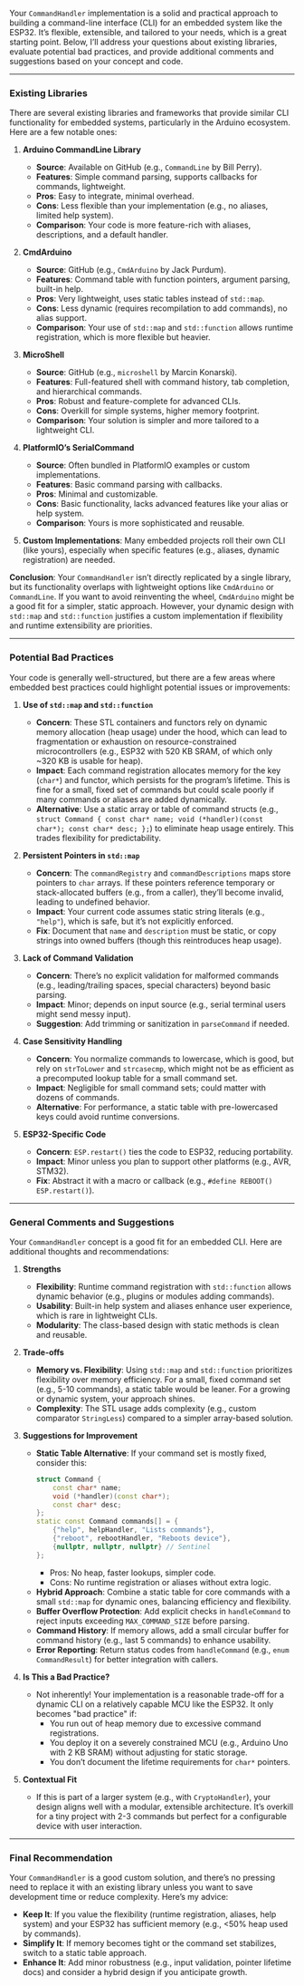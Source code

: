Your `CommandHandler` implementation is a solid and practical approach to building a command-line interface (CLI) for an embedded system like the ESP32. It’s flexible, extensible, and tailored to your needs, which is a great starting point. Below, I’ll address your questions about existing libraries, evaluate potential bad practices, and provide additional comments and suggestions based on your concept and code.

---

### Existing Libraries
There are several existing libraries and frameworks that provide similar CLI functionality for embedded systems, particularly in the Arduino ecosystem. Here are a few notable ones:

1. **Arduino CommandLine Library**  
   - **Source**: Available on GitHub (e.g., `CommandLine` by Bill Perry).
   - **Features**: Simple command parsing, supports callbacks for commands, lightweight.
   - **Pros**: Easy to integrate, minimal overhead.
   - **Cons**: Less flexible than your implementation (e.g., no aliases, limited help system).
   - **Comparison**: Your code is more feature-rich with aliases, descriptions, and a default handler.

2. **CmdArduino**  
   - **Source**: GitHub (e.g., `CmdArduino` by Jack Purdum).
   - **Features**: Command table with function pointers, argument parsing, built-in help.
   - **Pros**: Very lightweight, uses static tables instead of `std::map`.
   - **Cons**: Less dynamic (requires recompilation to add commands), no alias support.
   - **Comparison**: Your use of `std::map` and `std::function` allows runtime registration, which is more flexible but heavier.

3. **MicroShell**  
   - **Source**: GitHub (e.g., `microshell` by Marcin Konarski).
   - **Features**: Full-featured shell with command history, tab completion, and hierarchical commands.
   - **Pros**: Robust and feature-complete for advanced CLIs.
   - **Cons**: Overkill for simple systems, higher memory footprint.
   - **Comparison**: Your solution is simpler and more tailored to a lightweight CLI.

4. **PlatformIO’s SerialCommand**  
   - **Source**: Often bundled in PlatformIO examples or custom implementations.
   - **Features**: Basic command parsing with callbacks.
   - **Pros**: Minimal and customizable.
   - **Cons**: Basic functionality, lacks advanced features like your alias or help system.
   - **Comparison**: Yours is more sophisticated and reusable.

5. **Custom Implementations**: Many embedded projects roll their own CLI (like yours), especially when specific features (e.g., aliases, dynamic registration) are needed.

**Conclusion**: Your `CommandHandler` isn’t directly replicated by a single library, but its functionality overlaps with lightweight options like `CmdArduino` or `CommandLine`. If you want to avoid reinventing the wheel, `CmdArduino` might be a good fit for a simpler, static approach. However, your dynamic design with `std::map` and `std::function` justifies a custom implementation if flexibility and runtime extensibility are priorities.

---

### Potential Bad Practices
Your code is generally well-structured, but there are a few areas where embedded best practices could highlight potential issues or improvements:

1. **Use of `std::map` and `std::function`**  
   - **Concern**: These STL containers and functors rely on dynamic memory allocation (heap usage) under the hood, which can lead to fragmentation or exhaustion on resource-constrained microcontrollers (e.g., ESP32 with 520 KB SRAM, of which only ~320 KB is usable for heap).
   - **Impact**: Each command registration allocates memory for the key (`char*`) and functor, which persists for the program’s lifetime. This is fine for a small, fixed set of commands but could scale poorly if many commands or aliases are added dynamically.
   - **Alternative**: Use a static array or table of command structs (e.g., `struct Command { const char* name; void (*handler)(const char*); const char* desc; };`) to eliminate heap usage entirely. This trades flexibility for predictability.

2. **Persistent Pointers in `std::map`**  
   - **Concern**: The `commandRegistry` and `commandDescriptions` maps store pointers to `char` arrays. If these pointers reference temporary or stack-allocated buffers (e.g., from a caller), they’ll become invalid, leading to undefined behavior.
   - **Impact**: Your current code assumes static string literals (e.g., `"help"`), which is safe, but it’s not explicitly enforced.
   - **Fix**: Document that `name` and `description` must be static, or copy strings into owned buffers (though this reintroduces heap usage).

3. **Lack of Command Validation**  
   - **Concern**: There’s no explicit validation for malformed commands (e.g., leading/trailing spaces, special characters) beyond basic parsing.
   - **Impact**: Minor; depends on input source (e.g., serial terminal users might send messy input).
   - **Suggestion**: Add trimming or sanitization in `parseCommand` if needed.

4. **Case Sensitivity Handling**  
   - **Concern**: You normalize commands to lowercase, which is good, but rely on `strToLower` and `strcasecmp`, which might not be as efficient as a precomputed lookup table for a small command set.
   - **Impact**: Negligible for small command sets; could matter with dozens of commands.
   - **Alternative**: For performance, a static table with pre-lowercased keys could avoid runtime conversions.

5. **ESP32-Specific Code**  
   - **Concern**: `ESP.restart()` ties the code to ESP32, reducing portability.
   - **Impact**: Minor unless you plan to support other platforms (e.g., AVR, STM32).
   - **Fix**: Abstract it with a macro or callback (e.g., `#define REBOOT() ESP.restart()`).

---

### General Comments and Suggestions
Your `CommandHandler` concept is a good fit for an embedded CLI. Here are additional thoughts and recommendations:

1. **Strengths**  
   - **Flexibility**: Runtime command registration with `std::function` allows dynamic behavior (e.g., plugins or modules adding commands).
   - **Usability**: Built-in help system and aliases enhance user experience, which is rare in lightweight CLIs.
   - **Modularity**: The class-based design with static methods is clean and reusable.

2. **Trade-offs**  
   - **Memory vs. Flexibility**: Using `std::map` and `std::function` prioritizes flexibility over memory efficiency. For a small, fixed command set (e.g., 5-10 commands), a static table would be leaner. For a growing or dynamic system, your approach shines.
   - **Complexity**: The STL usage adds complexity (e.g., custom comparator `StringLess`) compared to a simpler array-based solution.

3. **Suggestions for Improvement**  
   - **Static Table Alternative**: If your command set is mostly fixed, consider this:
     ```cpp
     struct Command {
         const char* name;
         void (*handler)(const char*);
         const char* desc;
     };
     static const Command commands[] = {
         {"help", helpHandler, "Lists commands"},
         {"reboot", rebootHandler, "Reboots device"},
         {nullptr, nullptr, nullptr} // Sentinel
     };
     ```
     - Pros: No heap, faster lookups, simpler code.
     - Cons: No runtime registration or aliases without extra logic.
   - **Hybrid Approach**: Combine a static table for core commands with a small `std::map` for dynamic ones, balancing efficiency and flexibility.
   - **Buffer Overflow Protection**: Add explicit checks in `handleCommand` to reject inputs exceeding `MAX_COMMAND_SIZE` before parsing.
   - **Command History**: If memory allows, add a small circular buffer for command history (e.g., last 5 commands) to enhance usability.
   - **Error Reporting**: Return status codes from `handleCommand` (e.g., `enum CommandResult`) for better integration with callers.

4. **Is This a Bad Practice?**  
   - Not inherently! Your implementation is a reasonable trade-off for a dynamic CLI on a relatively capable MCU like the ESP32. It only becomes "bad practice" if:
     - You run out of heap memory due to excessive command registrations.
     - You deploy it on a severely constrained MCU (e.g., Arduino Uno with 2 KB SRAM) without adjusting for static storage.
     - You don’t document the lifetime requirements for `char*` pointers.

5. **Contextual Fit**  
   - If this is part of a larger system (e.g., with `CryptoHandler`), your design aligns well with a modular, extensible architecture. It’s overkill for a tiny project with 2-3 commands but perfect for a configurable device with user interaction.

---

### Final Recommendation
Your `CommandHandler` is a good custom solution, and there’s no pressing need to replace it with an existing library unless you want to save development time or reduce complexity. Here’s my advice:
- **Keep It**: If you value the flexibility (runtime registration, aliases, help system) and your ESP32 has sufficient memory (e.g., <50% heap used by commands).
- **Simplify It**: If memory becomes tight or the command set stabilizes, switch to a static table approach.
- **Enhance It**: Add minor robustness (e.g., input validation, pointer lifetime docs) and consider a hybrid design if you anticipate growth.